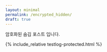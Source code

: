 ```yaml
---
layout: minimal
permalink: /encrypted_hidden/
draft: true
---
```


암호화된 숨김 포스트 입니다.

{% include_relative testlog-protected.html %}
